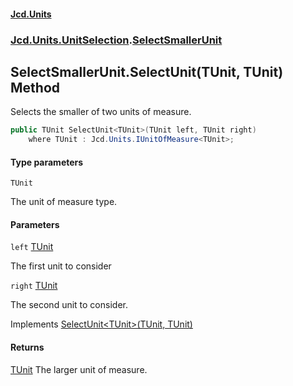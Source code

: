 #### [Jcd.Units](index.md 'index')
### [Jcd.Units.UnitSelection](Jcd.Units.UnitSelection.md 'Jcd.Units.UnitSelection').[SelectSmallerUnit](SelectSmallerUnit.md 'Jcd.Units.UnitSelection.SelectSmallerUnit')

## SelectSmallerUnit.SelectUnit<TUnit>(TUnit, TUnit) Method

Selects the smaller of two units of measure.

```csharp
public TUnit SelectUnit<TUnit>(TUnit left, TUnit right)
    where TUnit : Jcd.Units.IUnitOfMeasure<TUnit>;
```
#### Type parameters

<a name='Jcd.Units.UnitSelection.SelectSmallerUnit.SelectUnit_TUnit_(TUnit,TUnit).TUnit'></a>

`TUnit`

The unit of measure type.
#### Parameters

<a name='Jcd.Units.UnitSelection.SelectSmallerUnit.SelectUnit_TUnit_(TUnit,TUnit).left'></a>

`left` [TUnit](SelectSmallerUnit.SelectUnit.ZmwktfI1as0dDzeXfoPA8Q.md#Jcd.Units.UnitSelection.SelectSmallerUnit.SelectUnit_TUnit_(TUnit,TUnit).TUnit 'Jcd.Units.UnitSelection.SelectSmallerUnit.SelectUnit<TUnit>(TUnit, TUnit).TUnit')

The first unit to consider

<a name='Jcd.Units.UnitSelection.SelectSmallerUnit.SelectUnit_TUnit_(TUnit,TUnit).right'></a>

`right` [TUnit](SelectSmallerUnit.SelectUnit.ZmwktfI1as0dDzeXfoPA8Q.md#Jcd.Units.UnitSelection.SelectSmallerUnit.SelectUnit_TUnit_(TUnit,TUnit).TUnit 'Jcd.Units.UnitSelection.SelectSmallerUnit.SelectUnit<TUnit>(TUnit, TUnit).TUnit')

The second unit to consider.

Implements [SelectUnit&lt;TUnit&gt;(TUnit, TUnit)](IUnitSelectionStrategy.SelectUnit.Klb+x/umqLvPEeeX9EMM+w.md 'Jcd.Units.UnitSelection.IUnitSelectionStrategy.SelectUnit<TUnit>(TUnit, TUnit)')

#### Returns
[TUnit](SelectSmallerUnit.SelectUnit.ZmwktfI1as0dDzeXfoPA8Q.md#Jcd.Units.UnitSelection.SelectSmallerUnit.SelectUnit_TUnit_(TUnit,TUnit).TUnit 'Jcd.Units.UnitSelection.SelectSmallerUnit.SelectUnit<TUnit>(TUnit, TUnit).TUnit')
The larger unit of measure.
